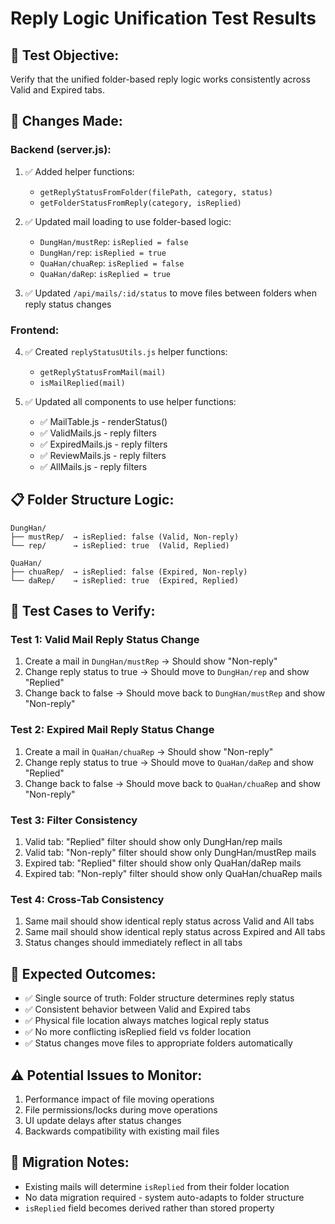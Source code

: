 # Reply Logic Unification Test Results

## 🎯 **Test Objective:**
Verify that the unified folder-based reply logic works consistently across Valid and Expired tabs.

## 🔧 **Changes Made:**

### **Backend (server.js):**
1. ✅ Added helper functions:
   - `getReplyStatusFromFolder(filePath, category, status)`
   - `getFolderStatusFromReply(category, isReplied)`

2. ✅ Updated mail loading to use folder-based logic:
   - `DungHan/mustRep`: `isReplied = false`  
   - `DungHan/rep`: `isReplied = true`
   - `QuaHan/chuaRep`: `isReplied = false`
   - `QuaHan/daRep`: `isReplied = true`

3. ✅ Updated `/api/mails/:id/status` to move files between folders when reply status changes

### **Frontend:**
4. ✅ Created `replyStatusUtils.js` helper functions:
   - `getReplyStatusFromMail(mail)`
   - `isMailReplied(mail)`

5. ✅ Updated all components to use helper functions:
   - ✅ MailTable.js - renderStatus()
   - ✅ ValidMails.js - reply filters  
   - ✅ ExpiredMails.js - reply filters
   - ✅ ReviewMails.js - reply filters
   - ✅ AllMails.js - reply filters

## 📋 **Folder Structure Logic:**
```
DungHan/
├── mustRep/  → isReplied: false (Valid, Non-reply)
└── rep/      → isReplied: true  (Valid, Replied)

QuaHan/
├── chuaRep/  → isReplied: false (Expired, Non-reply)  
└── daRep/    → isReplied: true  (Expired, Replied)
```

## 🧪 **Test Cases to Verify:**

### **Test 1: Valid Mail Reply Status Change**
1. Create a mail in `DungHan/mustRep` → Should show "Non-reply"
2. Change reply status to true → Should move to `DungHan/rep` and show "Replied"
3. Change back to false → Should move back to `DungHan/mustRep` and show "Non-reply"

### **Test 2: Expired Mail Reply Status Change**  
1. Create a mail in `QuaHan/chuaRep` → Should show "Non-reply"
2. Change reply status to true → Should move to `QuaHan/daRep` and show "Replied"
3. Change back to false → Should move back to `QuaHan/chuaRep` and show "Non-reply"

### **Test 3: Filter Consistency**
1. Valid tab: "Replied" filter should show only DungHan/rep mails
2. Valid tab: "Non-reply" filter should show only DungHan/mustRep mails  
3. Expired tab: "Replied" filter should show only QuaHan/daRep mails
4. Expired tab: "Non-reply" filter should show only QuaHan/chuaRep mails

### **Test 4: Cross-Tab Consistency**
1. Same mail should show identical reply status across Valid and All tabs
2. Same mail should show identical reply status across Expired and All tabs
3. Status changes should immediately reflect in all tabs

## 🚀 **Expected Outcomes:**
- ✅ Single source of truth: Folder structure determines reply status
- ✅ Consistent behavior between Valid and Expired tabs
- ✅ Physical file location always matches logical reply status
- ✅ No more conflicting isReplied field vs folder location
- ✅ Status changes move files to appropriate folders automatically

## ⚠️ **Potential Issues to Monitor:**
1. Performance impact of file moving operations
2. File permissions/locks during move operations
3. UI update delays after status changes
4. Backwards compatibility with existing mail files

## 🔄 **Migration Notes:**
- Existing mails will determine `isReplied` from their folder location
- No data migration required - system auto-adapts to folder structure
- `isReplied` field becomes derived rather than stored property